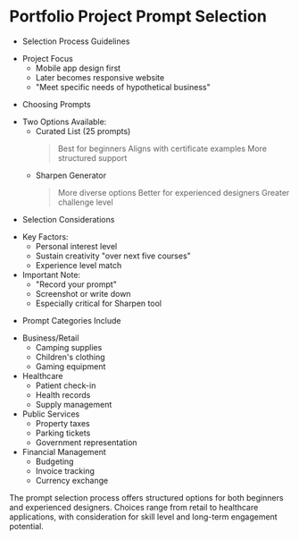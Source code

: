 # Portfolio Project Prompt Selection

* Selection Process Guidelines
 - Project Focus
   * Mobile app design first
   * Later becomes responsive website
   * "Meet specific needs of hypothetical business"

* Choosing Prompts
 - Two Options Available:
   * Curated List (25 prompts)
     > Best for beginners
     > Aligns with certificate examples
     > More structured support
   * Sharpen Generator
     > More diverse options
     > Better for experienced designers
     > Greater challenge level

* Selection Considerations
 - Key Factors:
   * Personal interest level
   * Sustain creativity "over next five courses"
   * Experience level match
 - Important Note:
   * "Record your prompt"
   * Screenshot or write down
   * Especially critical for Sharpen tool

* Prompt Categories Include
 - Business/Retail
   * Camping supplies
   * Children's clothing
   * Gaming equipment
 - Healthcare
   * Patient check-in
   * Health records
   * Supply management
 - Public Services
   * Property taxes
   * Parking tickets
   * Government representation
 - Financial Management
   * Budgeting
   * Invoice tracking
   * Currency exchange

The prompt selection process offers structured options for both beginners and experienced designers. Choices range from retail to healthcare applications, with consideration for skill level and long-term engagement potential.
